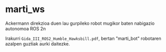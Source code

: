 # marti_ws
Ackermann direkzioa duen lau gurpileko robot mugikor baten nabigazio autonomoa ROS 2n

Irakurri `Gida_III_ROS2_Humble_Hawksbill.pdf`, bertan "marti_bot" robotaren azalpen guztiak aurki daitezke.
